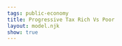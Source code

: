 ```yaml
---
tags: public-economy
title: Progressive Tax Rich Vs Poor
layout: model.njk
show: true
---
```

<script defer>
const myCalculator = new EconVision();
myCalculator.setGraphs({'engine':'desmos','idDiv':'TheGraphForPoor','height':'650px','width':'50','left':'-25','right':'2500','bottom':'-15','top':'250','copy':true,'expressions':false,'zoomFit':true,'showXAxis':true,'showYAxis':true,'xAxisLabel':'h(hours)','yAxisLabel':'w($)'});
myCalculator.setGraphs({'engine':'desmos','idDiv':'TheGraphForRich','height':'650px','width':'50','left':'-25','right':'2500','bottom':'-15','top':'250','copy':true,'expressions':false,'zoomFit':true,'showXAxis':true,'showYAxis':true,'xAxisLabel':'h(hours)','yAxisLabel':'w($)'});

//Demand
myCalculator.addFuncInput({'idDiv':'demandCurve','title':'Demand Curve','func':'f_d(P)','latex':'200-\\frac{P}{10}','constraint':"\\left\\{P\\ge0\\right\\}",'color':'#299e46',hidden:true,'listGraphs':[0,1]});
myCalculator.addFuncInput({'idDiv':'supplyCurve','title':'Supply Curve','func':'f_s(P)','latex':'\\frac{P}{10}','constraint':"\\left\\{P\\ge0\\right\\}",'color':'#29369e',hidden:true,'listGraphs':[0,1]});

myCalculator.line();


//fraction from rich
myCalculator.addSliderInput({'idDiv':'fractionOfRich','title':'% From Rich','latex':'f_{pFR}','min':'0','max':'100','step':'1','defaultValue':'50','listGraphs':[0,1]});
myCalculator.addExpression({'calc':'simpleCompute','idDiv':'ratioOfPerFromRich','compute':"fractionOfRich/[100]",'NewfunEqu':'f_{rFR}','hidden':true,'listGraphs':[0]});

//SupplyDemand for Poor
myCalculator.addExpression({'calc':'simpleCompute','idDiv':'demandForPoor','compute':"demandCurve*ratioOfPerFromRich",'NewfunEqu':'f_{dFP}(P)','color':'#299e46','listGraphs':[0]});
myCalculator.addExpression({'calc':'simpleCompute','idDiv':'supplyForPoor','compute':"supplyCurve*ratioOfPerFromRich",'NewfunEqu':'f_{sFP}(P)','color':'#29369e','listGraphs':[0]});





// //SupplyDemand for Rich

myCalculator.addExpression({'calc':'simpleCompute','idDiv':'demandForRich','compute':"demandCurve*[1]",'NewfunEqu':'f_{dFR}(P)', 'color':'#299e46','listGraphs':[1]});
myCalculator.addExpression({'calc':'simpleCompute','idDiv':'supplyForRich','compute':"supplyCurve*[1]",'NewfunEqu':'f_{sFR}(P)', 'color':'#29369e','listGraphs':[1]});

myCalculator.addExpression({'calc':'simpleIntersect','idDiv':'clearingHoursRich','compute':"supplyForRich~demandForRich",'NewfunEqu':'\\mu','listGraphs':[1]});


myCalculator.addLabel({'idDiv':'clearingForRich','latex':'(\\mu_{x},\\mu_{y})','label':'','color':'#adadad','showLabel':true,'listGraphs':[1]});


// //Tax rate
myCalculator.addSliderInput({'idDiv':'proportionalTaxRate','title':'% Progressive Tax Rate','latex':'P_{tax}','min':'0','max':'100','step':'1','defaultValue':'20','listGraphs':[0,1]});

//Supplycurve After tax for rich
myCalculator.addExpression({'calc':'simpleCompute','idDiv':'supplyCurveAfterTaxRich','compute':"clearingHoursRich_y*proportionalTaxRate/[100]+supplyForRich",'NewfunEqu':'f_{sTR}(P)','color':'#8e62f3','lineStyle':Desmos.Styles.DASHED,'listGraphs':[1]});


myCalculator.addExpression({'calc':'simpleIntersect','idDiv':'DemandAfterTaxRich','compute':"supplyCurveAfterTaxRich~demandForRich",'NewfunEqu':'\\gamma','listGraphs':[1]});
myCalculator.addExpression({'calc':'simpleSubstitute','idDiv':'SupplyAfterTaxRich','parentIdDiv':'supplyForRich','NewfunEqu':'g(DemandAfterTaxRich_x)','hidden':true,'listGraphs':[1]});
myCalculator.addExpression({'idDiv':'DWLforRich','latex':"\\operatorname{polygon}\\left(\\left[\\left(\\mu_{x},\\mu_{y}\\right),\\left(\\gamma_{x},\\gamma_{y}\\right),\\left(\\gamma_{x},g(P)\\right)\\right]\\right)",'color':'#fbff00','lineWidth':'0','listGraphs':[1]});

//CalcDWL
myCalculator.addExpression({'calc':'simpleCompute','idDiv':'calcDWLRich','compute':"(clearingHoursRich_x-DemandAfterTaxRich_x)*(clearingHoursRich_y*proportionalTaxRate/[100])/[2]",'NewfunEqu':'f_{DWR}','min':'0','max':'\\mu_{x}*\\mu_{y}','step':'1','defaultValue':'f_{DWR}','listGraphs':[1]});

//End Rich Section




// //SupplyDemand for Poor


myCalculator.addExpression({'calc':'simpleIntersect','idDiv':'clearingHoursPoor','compute':"supplyForPoor~demandForPoor",'NewfunEqu':'\\mu','listGraphs':[0]});


myCalculator.addLabel({'idDiv':'clearingForPoor','latex':'(\\mu_{x},\\mu_{y})','label':'','color':'#adadad','showLabel':true,'listGraphs':[0]});



//Supplycurve After tax for Poor
myCalculator.addExpression({'calc':'simpleCompute','idDiv':'supplyCurveAfterTaxPoor','compute':"clearingHoursPoor_y*proportionalTaxRate/[100]+supplyForPoor",'NewfunEqu':'f_{sTP}(P)','color':'#8e62f3','lineStyle':Desmos.Styles.DASHED,'listGraphs':[0]});


myCalculator.addExpression({'calc':'simpleIntersect','idDiv':'DemandAfterTaxPoor','compute':"supplyCurveAfterTaxPoor~demandForPoor",'NewfunEqu':'\\gamma','listGraphs':[0]});
myCalculator.addExpression({'calc':'simpleSubstitute','idDiv':'SupplyAfterTaxPoor','parentIdDiv':'supplyForPoor','NewfunEqu':'g(DemandAfterTaxPoor_x)','hidden':true,'listGraphs':[0]});
myCalculator.addExpression({'idDiv':'DWLforPoor','latex':"\\operatorname{polygon}\\left(\\left[\\left(\\mu_{x},\\mu_{y}\\right),\\left(\\gamma_{x},\\gamma_{y}\\right),\\left(\\gamma_{x},g(P)\\right)\\right]\\right)",'color':'#fbff00','lineWidth':'0','listGraphs':[0]});

//CalcDWL
myCalculator.addExpression({'calc':'simpleCompute','idDiv':'calcDWLPoor','compute':"(clearingHoursPoor_x-DemandAfterTaxPoor_x)*(clearingHoursPoor_y*proportionalTaxRate/[100])/[2]",'NewfunEqu':'f_{DWP}','min':'0','max':'\\mu_{x}*\\mu_{y}','step':'1','defaultValue':'f_{DWP}','listGraphs':[0]});

//End Poor Section

myCalculator.setValue({'idDiv':'proportionalTaxRateValue','latex':'P_{tax}','decimal':'0','listGraphs':[0]});
myCalculator.setValue({'idDiv':'calcDWLRichValue','latex':'f_{DWR}','decimal':'0','listGraphs':[1]});
myCalculator.setValue({'idDiv':'calcDWLPoorValue','latex':'f_{DWP}','decimal':'0','listGraphs':[0]});



myCalculator.setInstructions({'title':'Demand Function','content':'Please input the demand function in terms of P. The demand curve will shift on the right-hand side of the graph, which represents the rich population. \\tip{"Whenever you update the demand or supply function, it’s important to recalculate both the demand and supply curves to see how they interact and determine the market equilibrium. To do this, please use the refresh button to recalculate both graphs."}'});
myCalculator.setInstructions({'title':'Supply Function','content':'Please input the supply function in terms of P. Again, this will represent the right-hand side of the graph.'});
myCalculator.setInstructions({'title':'Proportion From Rich','content':'Slide the <b>% From Rich</b> slider from 0 to 100% to adjust. At 100%, it means that the supply and demand for the poor will be in the same proportion as that of the rich. The default setting is 50%, which signifies that the poor have half the supply and demand compared to the rich.'});
myCalculator.setInstructions({'title':'Progressive Tax Rich vs. Poor','content':'Assume we tax both labor markets with the same proportion \\exp{proportionalTaxRateValue}%. The initial intuition is that rich people will pay more taxes than the poor because a progressive tax increases as income rises. However, upon examining the deadweight loss (DWL), we can see that the DWL for the rich is much larger than that for the poor, indicating inefficiency when imposing a progressive tax.<br>Let’s calculate both DWLs:<br>For the rich, the DWL is \\exp{calcDWLRichValue} $-hours, and for the poor, it is \\exp{calcDWLPoorValue} $-hours.<br>As we increase the inequality between the rich and the poor, we can observe that the difference in DWL also increases. This indicates that taxing the rich may not necessarily be efficient.\\theory{"Equity and Efficiency in Progressive Taxation","A progressive tax system aims to reduce income inequality by placing a higher tax burden on those with higher incomes, promoting a more equitable wealth distribution. While this approach can generate revenue for government programs, critics argue that excessive taxes on the rich may discourage investment and hinder economic growth. Striking a balance between equity and efficiency is crucial in implementing a progressive tax system."}'});


myCalculator.setCreators({
    title: "Developer",
    name: "Radi",
    school: "GS’23"
  });

  
myCalculator.setScriptPackage({'replaceExp':true,'replaceLatex':true,'replaceTip':true,'replaceTheory':true,'refresh':true});
</script>
